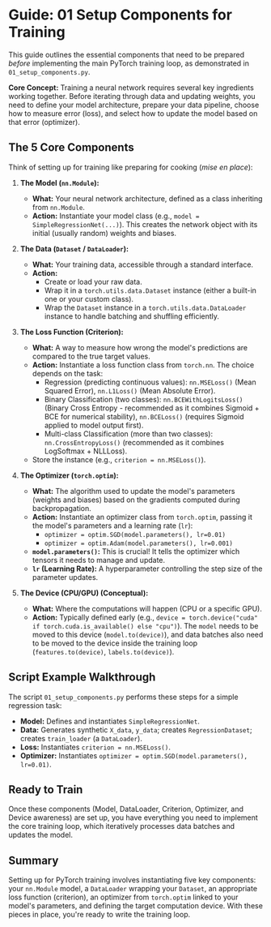 # Guide: 01 Setup Components for Training

This guide outlines the essential components that need to be prepared _before_ implementing the main PyTorch training loop, as demonstrated in `01_setup_components.py`.

**Core Concept:** Training a neural network requires several key ingredients working together. Before iterating through data and updating weights, you need to define your model architecture, prepare your data pipeline, choose how to measure error (loss), and select how to update the model based on that error (optimizer).

## The 5 Core Components

Think of setting up for training like preparing for cooking (_mise en place_):

1. **The Model (`nn.Module`):**

    - **What:** Your neural network architecture, defined as a class inheriting from `nn.Module`.
    - **Action:** Instantiate your model class (e.g., `model = SimpleRegressionNet(...)`). This creates the network object with its initial (usually random) weights and biases.

2. **The Data (`Dataset` / `DataLoader`):**

    - **What:** Your training data, accessible through a standard interface.
    - **Action:**
      - Create or load your raw data.
      - Wrap it in a `torch.utils.data.Dataset` instance (either a built-in one or your custom class).
      - Wrap the `Dataset` instance in a `torch.utils.data.DataLoader` instance to handle batching and shuffling efficiently.

3. **The Loss Function (Criterion):**

    - **What:** A way to measure how wrong the model's predictions are compared to the true target values.
    - **Action:** Instantiate a loss function class from `torch.nn`. The choice depends on the task:
      - Regression (predicting continuous values): `nn.MSELoss()` (Mean Squared Error), `nn.L1Loss()` (Mean Absolute Error).
      - Binary Classification (two classes): `nn.BCEWithLogitsLoss()` (Binary Cross Entropy - recommended as it combines Sigmoid + BCE for numerical stability), `nn.BCELoss()` (requires Sigmoid applied to model output first).
      - Multi-class Classification (more than two classes): `nn.CrossEntropyLoss()` (recommended as it combines LogSoftmax + NLLLoss).
    - Store the instance (e.g., `criterion = nn.MSELoss()`).

4. **The Optimizer (`torch.optim`):**

    - **What:** The algorithm used to update the model's parameters (weights and biases) based on the gradients computed during backpropagation.
    - **Action:** Instantiate an optimizer class from `torch.optim`, passing it the model's parameters and a learning rate (`lr`):
      - `optimizer = optim.SGD(model.parameters(), lr=0.01)`
      - `optimizer = optim.Adam(model.parameters(), lr=0.001)`
    - **`model.parameters()`:** This is crucial! It tells the optimizer which tensors it needs to manage and update.
    - **`lr` (Learning Rate):** A hyperparameter controlling the step size of the parameter updates.

5. **The Device (CPU/GPU) (Conceptual):**
    - **What:** Where the computations will happen (CPU or a specific GPU).
    - **Action:** Typically defined early (e.g., `device = torch.device("cuda" if torch.cuda.is_available() else "cpu")`). The `model` needs to be moved to this device (`model.to(device)`), and data batches also need to be moved to the device inside the training loop (`features.to(device)`, `labels.to(device)`).

## Script Example Walkthrough

The script `01_setup_components.py` performs these steps for a simple regression task:

- **Model:** Defines and instantiates `SimpleRegressionNet`.
- **Data:** Generates synthetic `X_data`, `y_data`; creates `RegressionDataset`; creates `train_loader` (a `DataLoader`).
- **Loss:** Instantiates `criterion = nn.MSELoss()`.
- **Optimizer:** Instantiates `optimizer = optim.SGD(model.parameters(), lr=0.01)`.

## Ready to Train

Once these components (Model, DataLoader, Criterion, Optimizer, and Device awareness) are set up, you have everything you need to implement the core training loop, which iteratively processes data batches and updates the model.

## Summary

Setting up for PyTorch training involves instantiating five key components: your `nn.Module` model, a `DataLoader` wrapping your `Dataset`, an appropriate loss function (criterion), an optimizer from `torch.optim` linked to your model's parameters, and defining the target computation device. With these pieces in place, you're ready to write the training loop.
